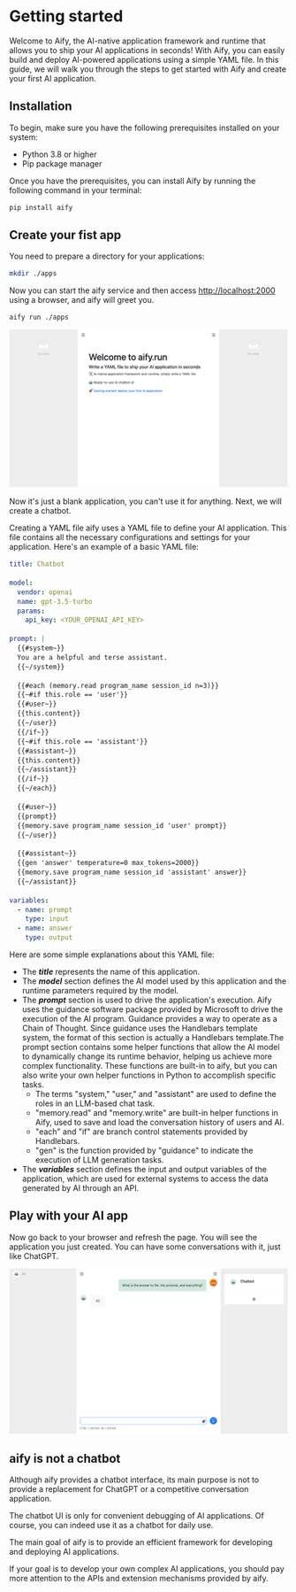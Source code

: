 # Getting started

Welcome to Aify, the AI-native application framework and runtime that allows you to ship your AI applications in seconds! With Aify, you can easily build and deploy AI-powered applications using a simple YAML file. In this guide, we will walk you through the steps to get started with Aify and create your first AI application.


## Installation

To begin, make sure you have the following prerequisites installed on your system:

* Python 3.8 or higher
* Pip package manager

Once you have the prerequisites, you can install Aify by running the following command in your terminal:

```bash
pip install aify
```

## Create your fist app

You need to prepare a directory for your applications:

```bash
mkdir ./apps
```

Now you can start the aify service and then access [http://localhost:2000](http://localhost:2000) using a browser, and aify will greet you.

```bash
aify run ./apps
```

![aify screenshot](./assets/images/screenshots/aify_webui_new_start_screenshot.png)

Now it's just a blank application, you can't use it for anything. Next, we will create a chatbot.

Creating a YAML file aify uses a YAML file to define your AI application. This file contains all the necessary configurations and settings for your application. Here's an example of a basic YAML file:

```yaml
title: Chatbot

model:
  vendor: openai
  name: gpt-3.5-turbo
  params:
    api_key: <YOUR_OPENAI_API_KEY>

prompt: |
  {{#system~}}
  You are a helpful and terse assistant.
  {{~/system}}

  {{#each (memory.read program_name session_id n=3)}}
  {{~#if this.role == 'user'}}
  {{#user~}}
  {{this.content}}
  {{~/user}}
  {{/if~}}
  {{~#if this.role == 'assistant'}}
  {{#assistant~}}
  {{this.content}}
  {{~/assistant}}
  {{/if~}}
  {{~/each}}

  {{#user~}}
  {{prompt}}
  {{memory.save program_name session_id 'user' prompt}}
  {{~/user}}

  {{#assistant~}}
  {{gen 'answer' temperature=0 max_tokens=2000}}
  {{memory.save program_name session_id 'assistant' answer}}
  {{~/assistant}}

variables:
  - name: prompt
    type: input
  - name: answer
    type: output
```

Here are some simple explanations about this YAML file:

* The ***title*** represents the name of this application.
* The ***model*** section defines the AI model used by this application and the runtime parameters required by the model.
* The ***prompt*** section is used to drive the application's execution. Aify uses the guidance software package provided by Microsoft to drive the execution of the AI program. Guidance provides a way to operate as a Chain of Thought. Since guidance uses the Handlebars template system, the format of this section is actually a Handlebars template.The prompt section contains some helper functions that allow the AI model to dynamically change its runtime behavior, helping us achieve more complex functionality. These functions are built-in to aify, but you can also write your own helper functions in Python to accomplish specific tasks.
    * The terms "system," "user," and "assistant" are used to define the roles in an LLM-based chat task.
    * "memory.read" and "memory.write" are built-in helper functions in Aify, used to save and load the conversation history of users and AI.
    * "each" and "if" are branch control statements provided by Handlebars.
    * "gen" is the function provided by "guidance" to indicate the execution of LLM generation tasks.
* The ***variables*** section defines the input and output variables of the application, which are used for external systems to access the data generated by AI through an API.

## Play with your AI app

Now go back to your browser and refresh the page. You will see the application you just created. You can have some conversations with it, just like ChatGPT.

![aify screenshot](./assets/images/screenshots/aify_webui_new_start_1_screenshot.png)

## aify is not a chatbot

Although aify provides a chatbot interface, its main purpose is not to provide a replacement for ChatGPT or a competitive conversation application.

The chatbot UI is only for convenient debugging of AI applications. Of course, you can indeed use it as a chatbot for daily use.

The main goal of aify is to provide an efficient framework for developing and deploying AI applications.

If your goal is to develop your own complex AI applications, you should pay more attention to the APIs and extension mechanisms provided by aify.